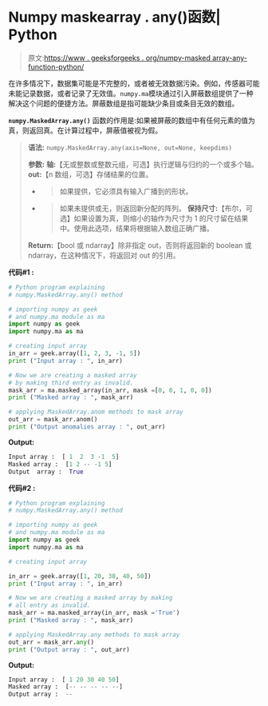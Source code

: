 # Numpy maskearray . any()函数| Python

> 原文:[https://www . geeksforgeeks . org/numpy-masked array-any-function-python/](https://www.geeksforgeeks.org/numpy-maskedarray-any-function-python/)

在许多情况下，数据集可能是不完整的，或者被无效数据污染。例如，传感器可能未能记录数据，或者记录了无效值。`numpy.ma`模块通过引入屏蔽数组提供了一种解决这个问题的便捷方法。屏蔽数组是指可能缺少条目或条目无效的数组。

**`numpy.MaskedArray.any()`** 函数的作用是:如果被屏蔽的数组中有任何元素的值为真，则返回真。在计算过程中，屏蔽值被视为假。

> **语法:** `numpy.MaskedArray.any(axis=None, out=None, keepdims)`
> 
> **参数:**
> **轴:**【无或整数或整数元组，可选】执行逻辑与归约的一个或多个轴。
> **out:**【n 数组，可选】存储结果的位置。
> - >如果提供，它必须具有输入广播到的形状。
> - >如果未提供或无，则返回新分配的阵列。
> **保持尺寸:**【布尔，可选】如果设置为真，则缩小的轴作为尺寸为 1 的尺寸留在结果中。使用此选项，结果将根据输入数组正确广播。
> 
> **Return:**【bool 或 ndarray】除非指定 out，否则将返回新的 boolean 或 ndarray，在这种情况下，将返回对 out 的引用。

**代码#1 :**

```py
# Python program explaining
# numpy.MaskedArray.any() method 

# importing numpy as geek 
# and numpy.ma module as ma
import numpy as geek
import numpy.ma as ma

# creating input array 
in_arr = geek.array([1, 2, 3, -1, 5])
print ("Input array : ", in_arr)

# Now we are creating a masked array
# by making third entry as invalid. 
mask_arr = ma.masked_array(in_arr, mask =[0, 0, 1, 0, 0])
print ("Masked array : ", mask_arr)

# applying MaskedArray.anom methods to mask array
out_arr = mask_arr.anom()
print ("Output anomalies array : ", out_arr)
```

**Output:**

```py
Input array :  [ 1  2  3 -1  5]
Masked array :  [1 2 -- -1 5]
Output  array :  True

```

**代码#2 :**

```py
# Python program explaining
# numpy.MaskedArray.any() method 

# importing numpy as geek 
# and numpy.ma module as ma
import numpy as geek
import numpy.ma as ma

# creating input array 

in_arr = geek.array([1, 20, 30, 40, 50])
print ("Input array : ", in_arr)

# Now we are creating a masked array by making 
# all entry as invalid. 
mask_arr = ma.masked_array(in_arr, mask ='True')
print ("Masked array : ", mask_arr)

# applying MaskedArray.any methods to mask array
out_arr = mask_arr.any()
print ("Output array : ", out_arr)
```

**Output:**

```py
Input array :  [ 1 20 30 40 50]
Masked array :  [-- -- -- -- --]
Output array :  --

```